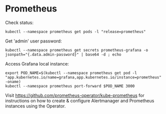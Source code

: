 # Prometheus

Check status:

```
kubectl --namespace prometheus get pods -l "release=prometheus"
```

Get 'admin' user password:

```
kubectl --namespace prometheus get secrets prometheus-grafana -o jsonpath="{.data.admin-password}" | base64 -d ; echo
```

Access Grafana local instance:

```
export POD_NAME=$(kubectl --namespace prometheus get pod -l "app.kubernetes.io/name=grafana,app.kubernetes.io/instance=prometheus" -oname)
kubectl --namespace prometheus port-forward $POD_NAME 3000
```

Visit https://github.com/prometheus-operator/kube-prometheus for instructions on how to create & configure Alertmanager and Prometheus instances using the Operator.

